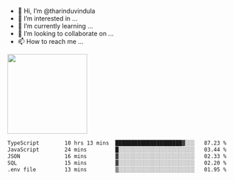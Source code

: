 - 👋 Hi, I’m @tharinduvindula
- 👀 I’m interested in ...
- 🌱 I’m currently learning ...
- 💞️ I’m looking to collaborate on ...
- 📫 How to reach me ...

<!---
tharinduvindula/tharinduvindula is a ✨ special ✨ repository because its `README.md` (this file) appears on your GitHub profile.
You can click the Preview link to take a look at your changes.
--->

<img height="180em" src="https://github-readme-stats.vercel.app/api?username=tharinduvindula&show_icons=true&hide_border=false&&count_private=true&include_all_commits=true" />


<!--START_SECTION:waka-->

```txt
TypeScript        10 hrs 13 mins  █████████████████████▓░░░   87.23 %
JavaScript        24 mins         █░░░░░░░░░░░░░░░░░░░░░░░░   03.44 %
JSON              16 mins         ▓░░░░░░░░░░░░░░░░░░░░░░░░   02.33 %
SQL               15 mins         ▓░░░░░░░░░░░░░░░░░░░░░░░░   02.20 %
.env file         13 mins         ▒░░░░░░░░░░░░░░░░░░░░░░░░   01.95 %
```

<!--END_SECTION:waka-->
